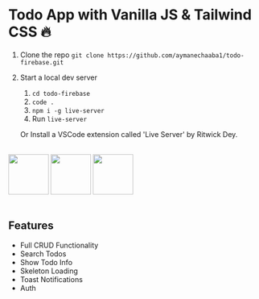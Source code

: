 # Todo App with Vanilla JS & Tailwind CSS 🔥

1. Clone the repo `git clone https://github.com/aymanechaaba1/todo-firebase.git`

2. Start a local dev server

   1. `cd todo-firebase`
   2. `code .`
   3. `npm i -g live-server`
   4. Run `live-server`

   Or Install a VSCode extension called 'Live Server' by Ritwick Dey.

<br/>
  <div class="flex items-center gap-5">
   <img src="https://upload.wikimedia.org/wikipedia/commons/thumb/6/6a/JavaScript-logo.png/800px-JavaScript-logo.png" width="80">
   <img src="https://avatars.githubusercontent.com/u/67109815?s=280&v=4" width="80">
   <img src="https://miro.medium.com/v2/resize:fit:300/1*R4c8lHBHuH5qyqOtZb3h-w.png" width="80">
  </div>
<br/>

## Features

- Full CRUD Functionality
- Search Todos
- Show Todo Info
- Skeleton Loading
- Toast Notifications
- Auth
